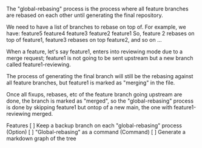 The "global-rebasing" process is the process where all feature branches are
rebased on each other until generating the final repository.

We need to have a list of branches to rebase on top of. For example, we have:
feature5
feature4
feature3
feature2
feature1
So, feature 2 rebases on top of feature1, feature3 rebases on top feature2, and so on ...

When a feature, let's say feature1, enters into reviewing mode due to a merge request;
feature1 is not going to be sent upstream but a new branch called feature1-reviewing.

The process of generating the final branch will still be the rebasing against all feature
branches, but feature1 is marked as "merging" in the file.

Once all fixups, rebases, etc of the feature branch going upstream are done, the branch is
marked as "merged", so the "global-rebasing" process is done by skipping feature1 but ontop
of a new main, the one with feature1-reviewing merged.

Features
[ ] Keep a backup branch on each "global-rebasing" process (Option)
[ ] "Global-rebasing" as a command (Command)
[ ] Generate a markdown graph of the tree
